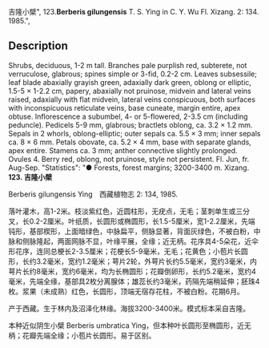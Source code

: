 吉隆小檗",
123.**Berberis gilungensis** T. S. Ying in C. Y. Wu Fl. Xizang. 2: 134. 1985.",

## Description
Shrubs, deciduous, 1-2 m tall. Branches pale purplish red, subterete, not verruculose, glabrous; spines simple or 3-fid, 0.2-2 cm. Leaves subsessile; leaf blade abaxially grayish green, adaxially dark green, oblong or elliptic, 1.5-5 × 1-2.2 cm, papery, abaxially not pruinose, midvein and lateral veins raised, adaxially with flat midvein, lateral veins conspicuous, both surfaces with inconspicuous reticulate veins, base cuneate, margin entire, apex obtuse. Inflorescence a subumbel, 4- or 5-flowered, 2-3.5 cm (including peduncle). Pedicels 5-9 mm, glabrous; bractlets oblong, ca. 3.2 × 1.2 mm. Sepals in 2 whorls, oblong-elliptic; outer sepals ca. 5.5 × 3 mm; inner sepals ca. 8 × 6 mm. Petals obovate, ca. 5.2 × 4 mm, base with separate glands, apex entire. Stamens ca. 3 mm; anther connective slightly prolonged. Ovules 4. Berry red, oblong, not pruinose, style not persistent. Fl. Jun, fr. Aug-Sep.
  "Statistics": "● Forests, forest margins; 3200-3400 m. Xizang.
**123. 吉隆小檗**

Berberis gilungensis Ying　西藏植物志 2: 134, 1985.

落叶灌木，高1-2米。枝淡紫红色，近圆柱形，无疣点，无毛；茎刺单生或三分叉，长0.2-2厘米。叶纸质，长圆形或椭圆形，长1.5-5厘米，宽1-2.2厘米，先端钝形，基部楔形，上面暗绿色，中脉扁平，侧脉显著，背面灰绿色，不被白粉，中脉和侧脉隆起，两面网脉不显，叶缘平展，全缘；近无柄。花序具4-5朵花，近伞形花序，连同总梗长2-3.5厘米；花梗长5-9毫米，无毛；花黄色；小苞片长圆形，长约3.2毫米，宽约1.2毫米；萼片2轮，外萼片长约5.5毫米，宽约3毫米，内萼片长约8毫米，宽约6毫米，均为长椭圆形；花瓣倒卵形，长约5.2毫米，宽约4毫米，先端全缘，基部具2枚分离腺体；雄蕊长约3毫米，药隔先端稍延伸；胚珠4枚。浆果（未成熟）红色，长圆形，顶端无宿存花柱，不被白粉。花期6月。

产于西藏。生于林内及沼泽化林缘。海拔3200-3400米。模式标本采自吉隆。

本种近似阴生小檗 Berberis umbratica Ying，但本种叶长圆形至椭圆形，近无柄；花瓣先端全缘；小苞片长圆形。易于区别。
